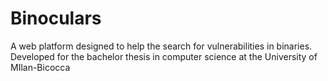 # Binoculars
A web platform designed to help the search for vulnerabilities in binaries. Developed for the bachelor thesis in computer science at the University of MIlan-Bicocca

